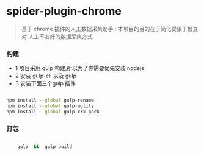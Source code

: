 # spider-plugin-chrome

> 基于 chrome 插件的人工数据采集助手 : 本项目的目的在于简化受限于检查对 人工不友好的数据采集方式.  


### 构建

- 1 项目采用 gulp 构建,所以为了你需要优先安装 nodejs
- 2 安装 gulp-cli 以及 gulp
- 3 安装下面三个gulp 插件

```bash

npm install --global gulp-rename
npm install --global gulp-uglify
npm install --global gulp-crx-pack

```

### 打包


```bash

	gulp  &&  gulp build

```



